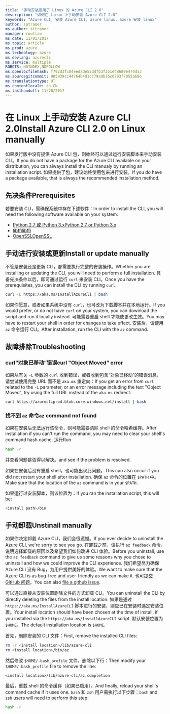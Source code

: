 ```yaml
---
title: "手动安装适用于 Linux 的 Azure CLI 2.0"
description: "如何在 Linux 上手动安装 Azure CLI 2.0"
keywords: "Azure CLI, 安装 Azure CLI, azure linux, azure 安装 linux"
author: sptramer
ms.author: sttramer
manager: routlaw
ms.date: 11/01/2017
ms.topic: article
ms.prod: azure
ms.technology: azure
ms.devlang: azurecli
ms.service: multiple
ROBOTS: NOINDEX,NOFOLLOW
ms.openlocfilehash: f792d3fc84eedade52ddfb3f351e48689e474d53
ms.sourcegitcommit: 905939cc44764b4d1cc79a9b36c0793f7055a686
ms.translationtype: HT
ms.contentlocale: zh-CN
ms.lasthandoff: 11/20/2017
---
```

# <a name="install-azure-cli-20-on-linux-manually"></a><span data-ttu-id="c5a96-104">在 Linux 上手动安装 Azure CLI 2.0</span><span class="sxs-lookup"><span data-stu-id="c5a96-104">Install Azure CLI 2.0 on Linux manually</span></span>

<span data-ttu-id="c5a96-105">如果发行版中没有提供 Azure CLI 包，则始终可以通过运行安装脚本来手动安装 CLI。</span><span class="sxs-lookup"><span data-stu-id="c5a96-105">If you do not have a package for the Azure CLI available on your distribution, you can always install the CLI manualy by running an installation script.</span></span> <span data-ttu-id="c5a96-106">如果提供了包，建议始终使用包来进行安装。</span><span class="sxs-lookup"><span data-stu-id="c5a96-106">If you do have a package available, that is always the recommended installation method.</span></span>

## <a name="prerequisites"></a><span data-ttu-id="c5a96-107">先决条件</span><span class="sxs-lookup"><span data-stu-id="c5a96-107">Prerequisites</span></span>

<span data-ttu-id="c5a96-108">若要安装 CLI，需确保系统中存在下述软件：</span><span class="sxs-lookup"><span data-stu-id="c5a96-108">In order to install the CLI, you will need the following software available on your system:</span></span>

* [<span data-ttu-id="c5a96-109">Python 2.7 或 Python 3.x</span><span class="sxs-lookup"><span data-stu-id="c5a96-109">Python 2.7 or Python 3.x</span></span>](https://www.python.org/downloads/)
* [<span data-ttu-id="c5a96-110">libffi</span><span class="sxs-lookup"><span data-stu-id="c5a96-110">libffi</span></span>](https://sourceware.org/libffi/)
* [<span data-ttu-id="c5a96-111">OpenSSL</span><span class="sxs-lookup"><span data-stu-id="c5a96-111">OpenSSL</span></span>](https://www.openssl.org/source/)

## <a name="install-or-update-manually"></a><span data-ttu-id="c5a96-112">手动进行安装或更新</span><span class="sxs-lookup"><span data-stu-id="c5a96-112">Install or update manually</span></span>

<span data-ttu-id="c5a96-113">不管是安装还是更新 CLI，都需要执行完整的安装操作。</span><span class="sxs-lookup"><span data-stu-id="c5a96-113">Whether you are installing or updating the CLI, you will need to perform a full installation.</span></span> <span data-ttu-id="c5a96-114">具备先决条件以后，即可通过运行 `curl` 来安装 CLI。</span><span class="sxs-lookup"><span data-stu-id="c5a96-114">Once you have the prerequisites, you can install the CLI by running `curl`.</span></span>

```bash
curl -L https://aka.ms/InstallAzureCli | bash
```

<span data-ttu-id="c5a96-115">如果你愿意，或者如果系统中没有 `curl`，也可改为下载脚本并在本地运行。</span><span class="sxs-lookup"><span data-stu-id="c5a96-115">If you would prefer, or do not have `curl` on your system, you can download the script and run it locally instead.</span></span> <span data-ttu-id="c5a96-116">可能需要重启 shell 才能使更改生效。</span><span class="sxs-lookup"><span data-stu-id="c5a96-116">You may have to restart your shell in order for changes to take effect.</span></span> <span data-ttu-id="c5a96-117">安装后，请使用 `az` 命令运行 CLI。</span><span class="sxs-lookup"><span data-stu-id="c5a96-117">After installation, run the CLI with the `az` command.</span></span>

## <a name="troubleshooting"></a><span data-ttu-id="c5a96-118">故障排除</span><span class="sxs-lookup"><span data-stu-id="c5a96-118">Troubleshooting</span></span>

### <a name="curl-object-moved-error"></a><span data-ttu-id="c5a96-119">curl“对象已移动”错误</span><span class="sxs-lookup"><span data-stu-id="c5a96-119">curl "Object Moved" error</span></span>

<span data-ttu-id="c5a96-120">如果从有关 `-L` 参数的 `curl` 收到错误，或者收到包含“对象已移动”的错误消息，请尝试使用完整 URL 而不是 `aka.ms` 重定向：</span><span class="sxs-lookup"><span data-stu-id="c5a96-120">If you get an error from `curl` related to the `-L` parameter, or an error message including the text "Object Moved", try using the full URL instead of the `aka.ms` redirect:</span></span>

```bash
curl https://azurecliprod.blob.core.windows.net/install | bash
```

### <a name="az-command-not-found"></a><span data-ttu-id="c5a96-121">找不到 `az` 命令</span><span class="sxs-lookup"><span data-stu-id="c5a96-121">`az` command not found</span></span>

<span data-ttu-id="c5a96-122">如果在安装后无法运行该命令，则可能需要清除 shell 的命令哈希缓存。</span><span class="sxs-lookup"><span data-stu-id="c5a96-122">After installation if you can't run the command, you may need to clear your shell's command hash cache.</span></span> <span data-ttu-id="c5a96-123">运行</span><span class="sxs-lookup"><span data-stu-id="c5a96-123">Run</span></span>

```bash
hash -r
```

<span data-ttu-id="c5a96-124">并查看问题是否得以解决。</span><span class="sxs-lookup"><span data-stu-id="c5a96-124">and see if the problem is resolved.</span></span> 

<span data-ttu-id="c5a96-125">如果在安装后没有重启 shell，也可能出现此问题。</span><span class="sxs-lookup"><span data-stu-id="c5a96-125">This can also occur if you did not restart your shell after installation.</span></span> <span data-ttu-id="c5a96-126">确保 `az` 命令的位置在 `$PATH` 中。</span><span class="sxs-lookup"><span data-stu-id="c5a96-126">Make sure that the location of the `az` command is in your `$PATH`.</span></span>

<span data-ttu-id="c5a96-127">如果运行过安装脚本，则该位置为：</span><span class="sxs-lookup"><span data-stu-id="c5a96-127">If you ran the installation script, this will be:</span></span>

```bash
<install path>/bin
```

## <a name="unstinall-manually"></a><span data-ttu-id="c5a96-128">手动卸载</span><span class="sxs-lookup"><span data-stu-id="c5a96-128">Unstinall manually</span></span>

<span data-ttu-id="c5a96-129">如果你决定卸载 Azure CLI，我们会很遗憾。</span><span class="sxs-lookup"><span data-stu-id="c5a96-129">If you ever decide to uninstall the Azure CLI, we're sorry to see you go.</span></span> <span data-ttu-id="c5a96-130">在卸载之前，请执行 `az feedback` 命令，说明选择卸载的原因以及希望我们如何改进 CLI 体验。</span><span class="sxs-lookup"><span data-stu-id="c5a96-130">Before you uninstall, use the `az feedback` command to give us some reasons why you chose to uninstall and how we could improve the CLI experience.</span></span> <span data-ttu-id="c5a96-131">我们希望尽力确保 Azure CLI 没有 Bug，为用户提供美好的体验。</span><span class="sxs-lookup"><span data-stu-id="c5a96-131">We want to make sure that the Azure CLI is as bug-free and user-friendly as we can make it.</span></span> <span data-ttu-id="c5a96-132">也可[提交 GitHub 问题](https://github.com/Azure/azure-cli/issues)。</span><span class="sxs-lookup"><span data-stu-id="c5a96-132">You can also [file a github issue](https://github.com/Azure/azure-cli/issues).</span></span>

<span data-ttu-id="c5a96-133">可以通过直接从安装位置删除文件的方式卸载 CLI。</span><span class="sxs-lookup"><span data-stu-id="c5a96-133">You can uninstall the CLI by directly deleting the files from the install location.</span></span> <span data-ttu-id="c5a96-134">如果是通过 `https://aka.ms/InstallAzureCLI` 脚本进行的安装，则应已在安装时选定安装位置。</span><span class="sxs-lookup"><span data-stu-id="c5a96-134">Your install location should have been chosen at the time of install, if you installed via the `https://aka.ms/InstallAzureCLI` script.</span></span> <span data-ttu-id="c5a96-135">默认安装位置为 `$HOME`。</span><span class="sxs-lookup"><span data-stu-id="c5a96-135">The default installation location is `$HOME`.</span></span>

<span data-ttu-id="c5a96-136">首先，删除安装的 CLI 文件：</span><span class="sxs-lookup"><span data-stu-id="c5a96-136">First, remove the installed CLI files:</span></span>

```bash
rm -r <install location>/lib/azure-cli
rm <install location>/bin/az
```

<span data-ttu-id="c5a96-137">然后修改 `$HOME/.bash_profile` 文件，删除以下行：</span><span class="sxs-lookup"><span data-stu-id="c5a96-137">Then modify your `$HOME/.bash_profile` file to remove the line:</span></span>

```
<install location>/lib/azure-cli/az.completion
```

<span data-ttu-id="c5a96-138">最后，重载 shell 的命令缓存（如果已启用）。</span><span class="sxs-lookup"><span data-stu-id="c5a96-138">And finally, reload your shell's command cache if it uses one.</span></span> <span data-ttu-id="c5a96-139">`bash` 和 `zsh` 用户需执行以下步骤：</span><span class="sxs-lookup"><span data-stu-id="c5a96-139">`bash` and `zsh` users will need to perform this step:</span></span>

```bash
hash -r
```
